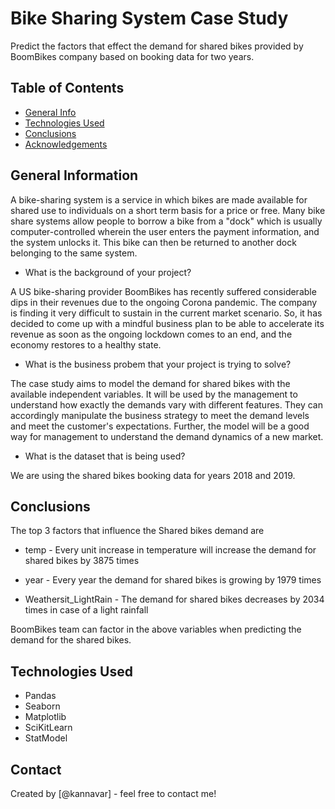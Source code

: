 # Bike Sharing System Case Study

Predict the factors that effect the demand for shared bikes provided by BoomBikes company based on booking data for two years.  

## Table of Contents
* [General Info](#general-information)
* [Technologies Used](#technologies-used)
* [Conclusions](#conclusions)
* [Acknowledgements](#acknowledgements)

<!-- You can include any other section that is pertinent to your problem -->

## General Information
 
 A bike-sharing system is a service in which bikes are made available for shared use to individuals on a short term basis for a price or free. Many bike share systems allow people to borrow a bike from a "dock" which is usually computer-controlled wherein the user enters the payment information, and the system unlocks it. This bike can then be returned to another dock belonging to the same system.


- What is the background of your project?

A US bike-sharing provider BoomBikes has recently suffered considerable dips in their revenues due to the ongoing Corona pandemic. The company is finding it very difficult to sustain in the current market scenario. So, it has decided to come up with a mindful business plan to be able to accelerate its revenue as soon as the ongoing lockdown comes to an end, and the economy restores to a healthy state. 

- What is the business probem that your project is trying to solve?

The case study aims to model the demand for shared bikes with the available independent variables. It will be used by the management to understand how exactly the demands vary with different features. They can accordingly manipulate the business strategy to meet the demand levels and meet the customer's expectations. Further, the model will be a good way for management to understand the demand dynamics of a new market. 

- What is the dataset that is being used?

We are using the shared bikes booking data for years 2018 and 2019. 
 

## Conclusions

The top 3  factors that influence the Shared bikes demand are 

- temp - Every unit increase in temperature will increase the demand for shared bikes by 3875 times 

- year  - Every year the demand for shared bikes is growing by 1979 times 

- Weathersit_LightRain - The demand for shared bikes decreases by 2034 times in case of a light rainfall

BoomBikes team can factor in the above variables when predicting the demand for the shared bikes.

<!-- You don't have to answer all the questions - just the ones relevant to your project. -->


## Technologies Used
- Pandas 
- Seaborn 
- Matplotlib
- SciKitLearn 
- StatModel 

<!-- As the libraries versions keep on changing, it is recommended to mention the version of library used in this project -->

## Contact
Created by [@kannavar] - feel free to contact me!


<!-- Optional -->
<!-- ## License -->
<!-- This project is open source and available under the [... License](). -->

<!-- You don't have to include all sections - just the one's relevant to your project -->
